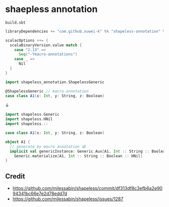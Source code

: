 # shaepless annotation

`build.sbt`

```scala
libraryDependencies += "com.github.xuwei-k" %% "shapeless-annotation" % "version"

scalacOptions ++= {
  scalaBinaryVersion.value match {
    case "2.13" =>
      Seq("-Ymacro-annotations")
    case _ =>
      Nil
  }
}
```

```scala
import shapeless_annotation.ShapelessGeneric

@ShapelessGeneric // macro annotation
case class A1(x: Int, y: String, z: Boolean)
```

↓

```scala
import shapeless.Generic
import shapeless.HNil
import shapeless.::

case class A1(x: Int, y: String, z: Boolean)

object A1 {
  // generate by macro annotation 😄
  implicit val genericInstance: Generic.Aux[A1, Int :: String :: Boolean :: HNil] =
    Generic.materialize[A1, Int :: String :: Boolean :: HNil]
}
```


## Credit

- <https://github.com/milessabin/shapeless/commit/df313df8c3efb6a2e9094341bc66e7e2d78edd7d>
- <https://github.com/milessabin/shapeless/issues/1287>

